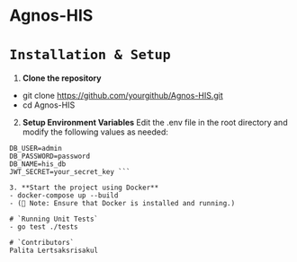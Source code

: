 # Agnos-HIS

# `Installation & Setup`
1. **Clone the repository**
- git clone https://github.com/yourgithub/Agnos-HIS.git
- cd Agnos-HIS

2. **Setup Environment Variables**
Edit the .env file in the root directory and modify the following values as needed:
```DB_HOST=db
DB_USER=admin
DB_PASSWORD=password
DB_NAME=his_db
JWT_SECRET=your_secret_key ```

3. **Start the project using Docker**
- docker-compose up --build
- (📌 Note: Ensure that Docker is installed and running.)

# `Running Unit Tests`
- go test ./tests

# `Contributors`
Palita Lertsaksrisakul





